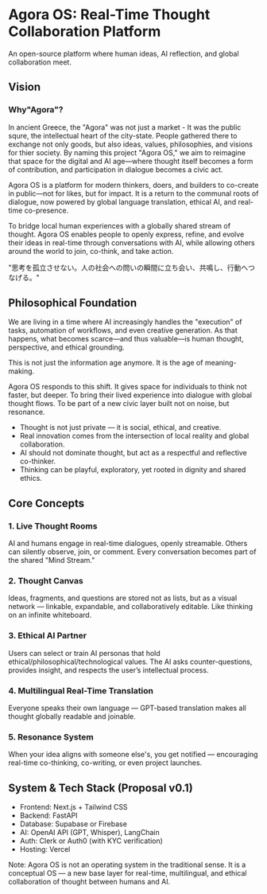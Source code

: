 # Agora OS: Real-Time Thought Collaboration Platform
An open-source platform where human ideas, AI reflection, and global collaboration meet.

## Vision
### Why"Agora"?
  In ancient Greece, the "Agora" was not just a market - It was the public squre, the intellectual heart of the city-state. People gathered there to exchange not only goods, but also ideas, values, philosophies, and visions for thier society. 
  By naming this project "Agora OS," we aim to reimagine that space for the digital and AI age—where thought itself becomes a form of contribution, and participation in dialogue becomes a civic act.

  Agora OS is a platform for modern thinkers, doers, and builders to co-create in public—not for likes, but for impact. It is a return to the communal roots of dialogue, now powered by global language translation, ethical AI, and real-time co-presence.

  To bridge local human experiences with a globally shared stream of thought. Agora OS enables people to openly express, refine, and evolve their ideas in real-time through conversations with AI, while allowing others around the world to join, co-think, and take action.

  "思考を孤立させない。人の社会への問いの瞬間に立ち会い、共鳴し、行動へつなげる。"

## Philosophical Foundation
  We are living in a time where AI increasingly handles the "execution" of tasks, automation of workflows, and even creative generation. As that happens, what becomes scarce—and thus valuable—is human thought, perspective, and ethical grounding.

This is not just the information age anymore. It is the age of meaning-making.

  Agora OS responds to this shift. It gives space for individuals to think not faster, but deeper. To bring their lived experience into dialogue with global thought flows. To be part of a new civic layer built not on noise, but resonance.

* Thought is not just private — it is social, ethical, and creative.
* Real innovation comes from the intersection of local reality and global collaboration.
* AI should not dominate thought, but act as a respectful and reflective co-thinker.
* Thinking can be playful, exploratory, yet rooted in dignity and shared ethics.

## Core Concepts
### 1. Live Thought Rooms
  AI and humans engage in real-time dialogues, openly streamable. Others can silently observe, join, or comment. Every conversation becomes part of the shared "Mind Stream."
### 2. Thought Canvas
  Ideas, fragments, and questions are stored not as lists, but as a visual network — linkable, expandable, and collaboratively editable. Like thinking on an infinite whiteboard.
### 3. Ethical AI Partner
  Users can select or train AI personas that hold ethical/philosophical/technological values. The AI asks counter-questions, provides insight, and respects the user’s intellectual process.
### 4. Multilingual Real-Time Translation
  Everyone speaks their own language — GPT-based translation makes all thought globally readable and joinable.
### 5. Resonance System
  When your idea aligns with someone else's, you get notified — encouraging real-time co-thinking, co-writing, or even project launches.

## System & Tech Stack (Proposal v0.1) 
* Frontend: Next.js + Tailwind CSS
* Backend: FastAPI
* Database: Supabase or Firebase
* AI: OpenAI API (GPT, Whisper), LangChain
* Auth: Clerk or Auth0 (with KYC verification)
* Hosting: Vercel

Note: Agora OS is not an operating system in the traditional sense. It is a conceptual OS — a new base layer for real-time, multilingual, and ethical collaboration of thought between humans and AI.

